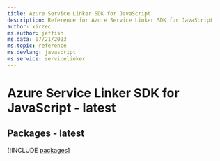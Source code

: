 ```yaml
---
title: Azure Service Linker SDK for JavaScript
description: Reference for Azure Service Linker SDK for JavaScript
author: xirzec
ms.author: jeffish
ms.data: 07/21/2023
ms.topic: reference
ms.devlang: javascript
ms.service: servicelinker
---
```

# Azure Service Linker SDK for JavaScript - latest
## Packages - latest
[!INCLUDE [packages](service-linker-index.md)]